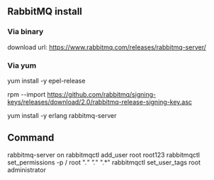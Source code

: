 ## RabbitMQ install
### Via binary
download url: https://www.rabbitmq.com/releases/rabbitmq-server/
### Via yum
yum install -y epel-release

rpm --import https://github.com/rabbitmq/signing-keys/releases/download/2.0/rabbitmq-release-signing-key.asc

yum install -y erlang rabbitmq-server

## Command
rabbitmq-server on
rabbitmqctl add_user root root123
rabbitmqctl set_permissions -p / root ".*" ".*" ".*"
rabbitmqctl set_user_tags root administrator